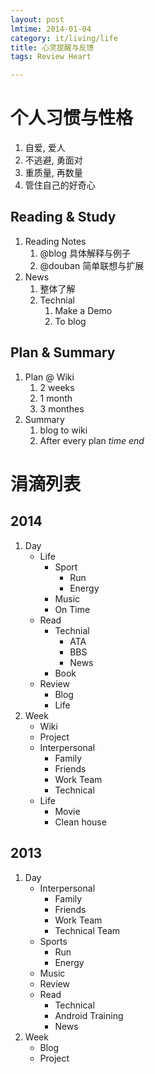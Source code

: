 ```yaml
---
layout: post
lmtime: 2014-01-04
category: it/living/life
title: 心灵提醒与反馈
tags: Review Heart

---
```


# 个人习惯与性格
1. 自爱, 爱人
2. 不逃避, 勇面对
3. 重质量, 再数量
4. 管住自己的好奇心

## Reading & Study
1. Reading Notes
    1. @blog 具体解释与例子
    2. @douban 简单联想与扩展
2. News
    1. 整体了解
    2. Technial
        1. Make a Demo
        2. To blog

## Plan & Summary
1. Plan @ Wiki
    1. 2 weeks
    2. 1 month
    3. 3 monthes
2. Summary
    1. blog to wiki
    2. After every plan *time end*

# 涓滴列表

## 2014
1. Day
    - Life
        - Sport
            - Run
            - Energy
        - Music
        - On Time
    - Read
        - Technial
            - ATA
            - BBS
            - News
        - Book
    - Review
        - Blog
        - Life
2. Week
    - Wiki
    - Project
    - Interpersonal
        - Family
        - Friends
        - Work Team
        - Technical
    - Life
        - Movie
        - Clean house

## 2013
1. Day
    - Interpersonal
        - Family
        - Friends
        - Work Team
        - Technical Team
    - Sports
        - Run
        - Energy
    - Music
    - Review
    - Read
        - Technical
        - Android Training
        - News
2. Week
    - Blog
    - Project
